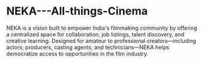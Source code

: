 # NEKA---All-things-Cinema
NEKA is a vision built to empower India's filmmaking community by offering a centralized space for collaboration, job listings, talent discovery, and creative learning. Designed for amateur to professional creators—including actors, producers, casting agents, and technicians—NEKA helps democratize access to opportunities in the film industry.

